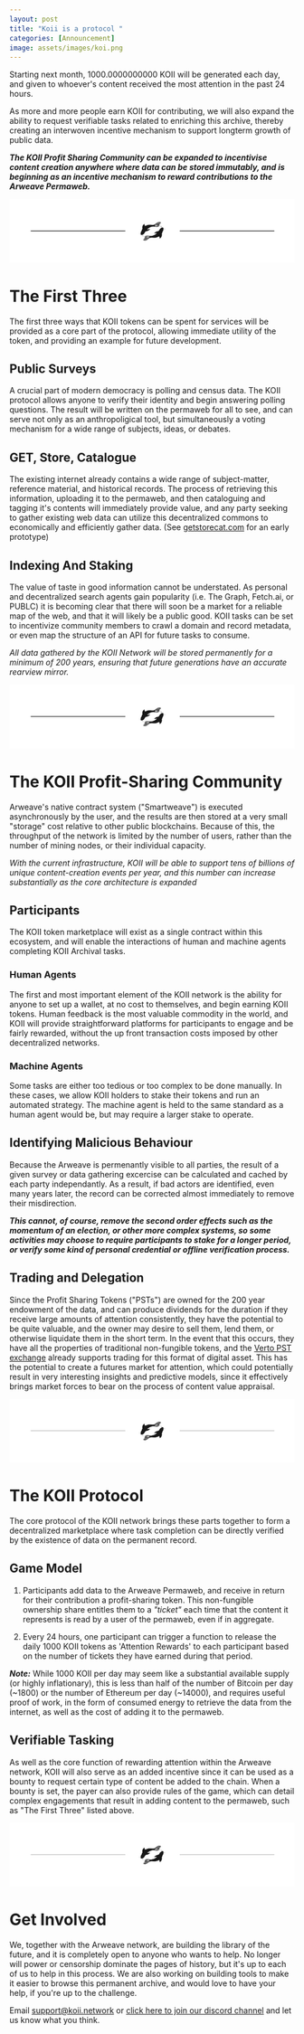 ```yaml
---
layout: post
title: "Koii is a protocol "
categories: [Announcement]
image: assets/images/koi.png
---
```


Starting next month, 1000.0000000000 KOII will be generated each day, and given to whoever's content received the most attention in the past 24 hours.

As more and more people earn KOII for contributing, we will also expand the ability to request verifiable tasks related to enriching this archive, thereby creating an interwoven incentive mechanism to support longterm growth of public data.

**_The KOII Profit Sharing Community can be expanded to incentivise content creation anywhere where data can be stored immutably, and is beginning as an incentive mechanism to reward contributions to the Arweave Permaweb._**

<img class="sectionDivider" src="/assets/images/koi-divider.png">

# The First Three

The first three ways that KOII tokens can be spent for services will be provided as a core part of the protocol, allowing immediate utility of the token, and providing an example for future development.

## Public Surveys

A crucial part of modern democracy is polling and census data. The KOII protocol allows anyone to verify their identity and begin answering polling questions. The result will be written on the permaweb for all to see, and can serve not only as an anthropoligical tool, but simultaneously a voting mechanism for a wide range of subjects, ideas, or debates.

## GET, Store, Catalogue

The existing internet already contains a wide range of subject-matter, reference material, and historical records. The process of retrieving this information, uploading it to the permaweb, and then cataloguing and tagging it's contents will immediately provide value, and any party seeking to gather existing web data can utilize this decentralized commons to economically and efficiently gather data. (See [getstorecat.com](https://getstorecat.com/) for an early prototype)

## Indexing And Staking

The value of taste in good information cannot be understated. As personal and decentralized search agents gain popularity (i.e. The Graph, Fetch.ai, or PUBLC) it is becoming clear that there will soon be a market for a reliable map of the web, and that it will likely be a public good. KOII tasks can be set to incentivize community members to crawl a domain and record metadata, or even map the structure of an API for future tasks to consume.

_All data gathered by the KOII Network will be stored permanently for a minimum of 200 years, ensuring that future generations have an accurate rearview mirror._

<img class="sectionDivider" src="/assets/images/koi-divider.png">

# The KOII Profit-Sharing Community

Arweave's native contract system ("Smartweave") is executed asynchronously by the user, and the results are then stored at a very small "storage" cost relative to other public blockchains. Because of this, the throughput of the network is limited by the number of users, rather than the number of mining nodes, or their individual capacity.

_With the current infrastructure, KOII will be able to support tens of billions of unique content-creation events per year, and this number can increase substantially as the core architecture is expanded_

## Participants

The KOII token marketplace will exist as a single contract within this ecosystem, and will enable the interactions of human and machine agents completing KOII Archival tasks.

### Human Agents

The first and most important element of the KOII network is the ability for anyone to set up a wallet, at no cost to themselves, and begin earning KOII tokens. Human feedback is the most valuable commodity in the world, and KOII will provide straightforward platforms for participants to engage and be fairly rewarded, without the up front transaction costs imposed by other decentralized networks.

### Machine Agents

Some tasks are either too tedious or too complex to be done manually. In these cases, we allow KOII holders to stake their tokens and run an automated strategy. The machine agent is held to the same standard as a human agent would be, but may require a larger stake to operate.

## Identifying Malicious Behaviour

Because the Arweave is permenantly visible to all parties, the result of a given survey or data gathering excercise can be calculated and cached by each party independantly. As a result, if bad actors are identified, even many years later, the record can be corrected almost immediately to remove their misdirection.

**_This cannot, of course, remove the second order effects such as the momentum of an election, or other more complex systems, so some activities may choose to require participants to stake for a longer period, or verify some kind of personal credential or offline verification process._**

## Trading and Delegation

Since the Profit Sharing Tokens ("PSTs") are owned for the 200 year endowment of the data, and can produce dividends for the duration if they receive large amounts of attention consistently, they have the potential to be quite valuable, and the owner may desire to sell them, lend them, or otherwise liquidate them in the short term. In the event that this occurs, they have all the properties of traditional non-fungible tokens, and the [Verto PST exchange](verto.exchange) already supports trading for this format of digital asset. This has the potential to create a futures market for attention, which could potentially result in very interesting insights and predictive models, since it effectively brings market forces to bear on the process of content value appraisal.

<img class="sectionDivider" src="/assets/images/koi-divider.png">

# The KOII Protocol

The core protocol of the KOII network brings these parts together to form a decentralized marketplace where task completion can be directly verified by the existence of data on the permanent record.

## Game Model

1. Participants add data to the Arweave Permaweb, and receive in return for their contribution a profit-sharing token. This non-fungible ownership share entitles them to a _"ticket"_ each time that the content it represents is read by a user of the permaweb, even if in aggregate.

2. Every 24 hours, one participant can trigger a function to release the daily 1000 KOII tokens as 'Attention Rewards' to each participant based on the number of tickets they have earned during that period.

**_Note:_** While 1000 KOII per day may seem like a substantial available supply (or highly inflationary), this is less than half of the number of Bitcoin per day (~1800) or the number of Ethereum per day (~14000), and requires useful proof of work, in the form of consumed energy to retrieve the data from the internet, as well as the cost of adding it to the permaweb.

## Verifiable Tasking

As well as the core function of rewarding attention within the Arweave network, KOII will also serve as an added incentive since it can be used as a bounty to request certain type of content be added to the chain. When a bounty is set, the payer can also provide rules of the game, which can detail complex engagements that result in adding content to the permaweb, such as "The First Three" listed above.

<img class="sectionDivider" src="/assets/images/koi-divider.png">

# Get Involved

We, together with the Arweave network, are building the library of the future, and it is completely open to anyone who wants to help. No longer will power or censorship dominate the pages of history, but it's up to each of us to help in this process. We are also working on building tools to make it easier to browse this permanent archive, and would love to have your help, if you're up to the challenge.

Email [support@koii.network](mailto:support@koii.network) or [click here to join our discord channel](https://discord.gg/koii) and let us know what you think.
